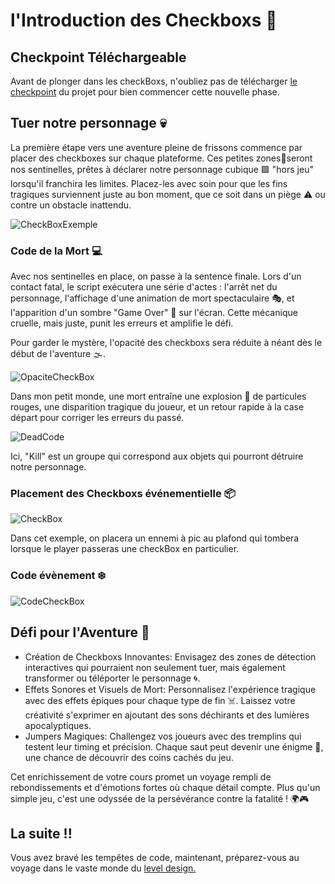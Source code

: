 # l'Introduction des Checkboxs 🌟

## Checkpoint Téléchargeable 

Avant de plonger dans les checkBoxs, n'oubliez pas de télécharger [le checkpoint](https://github.com/g404-code-gaming/GeometryDashDistanciel/files/14959906/GeoDashPart2.zip) du projet pour bien commencer cette nouvelle phase.

## Tuer notre personnage 💀

La première étape vers une aventure pleine de frissons commence par placer des checkboxes sur chaque plateforme. Ces petites zones📍seront nos sentinelles, prêtes à déclarer notre personnage cubique 🟩 "hors jeu" lorsqu'il franchira les limites. Placez-les avec soin pour que les fins tragiques surviennent juste au bon moment, que ce soit dans un piège ⚠️ ou contre un obstacle inattendu.

![CheckBoxExemple](Images/CheckBoxExemple.png)

### Code de la Mort 💻
Avec nos sentinelles en place, on passe à la sentence finale. Lors d'un contact fatal, le script exécutera une série d'actes : l'arrêt net du personnage, l'affichage d'une animation de mort spectaculaire 🎭, et l'apparition d'un sombre "Game Over" 🏴 sur l'écran. Cette mécanique cruelle, mais juste, punit les erreurs et amplifie le défi.

Pour garder le mystère, l'opacité des checkboxs sera réduite à néant dès le début de l'aventure 🌫️.

![OpaciteCheckBox](Images/OpaciteCheckBox.png)

Dans mon petit monde, une mort entraîne une explosion 🧨 de particules rouges, une disparition tragique du joueur, et un retour rapide à la case départ pour corriger les erreurs du passé.

![DeadCode](Images/DeadCode.png)

Ici, "Kill" est un groupe qui correspond aux objets qui pourront détruire notre personnage.

### Placement des Checkboxs événementielle 📦

![CheckBox](Images/CheckBox.png)

Dans cet exemple, on placera un ennemi à pic au plafond qui tombera lorsque le player passeras une checkBox en particulier.

### Code évènement ❄️

![CodeCheckBox](Images/CodeCheckBox.png)

## Défi pour l'Aventure 🌈
- Création de Checkboxs Innovantes: Envisagez des zones de détection interactives qui pourraient non seulement tuer, mais également transformer ou téléporter le personnage 🌀.
- Effets Sonores et Visuels de Mort: Personnalisez l'expérience tragique avec des effets épiques pour chaque type de fin ☠️. Laissez votre créativité s'exprimer en ajoutant des sons déchirants et des lumières apocalyptiques.
- Jumpers Magiques: Challengez vos joueurs avec des tremplins qui testent leur timing et précision. Chaque saut peut devenir une énigme 🧩, une chance de découvrir des coins cachés du jeu.

Cet enrichissement de votre cours promet un voyage rempli de rebondissements et d'émotions fortes où chaque détail compte. Plus qu'un simple jeu, c'est une odyssée de la persévérance contre la fatalité ! 🌍🎮

## La suite !!

Vous avez bravé les tempêtes de code, maintenant, préparez-vous au voyage dans le vaste monde du [level design.](https://github.com/g404-code-gaming/GeometryDashDistanciel/blob/main/Création-Du-Jeu/3.LevelDesign.md)
